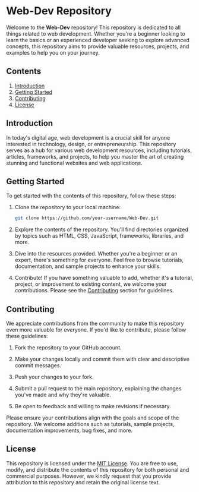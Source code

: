 # Web-Dev Repository

Welcome to the **Web-Dev** repository! This repository is dedicated to all things related to web development. Whether you're a beginner looking to learn the basics or an experienced developer seeking to explore advanced concepts, this repository aims to provide valuable resources, projects, and examples to help you on your journey.

## Contents

1. [Introduction](#introduction)
2. [Getting Started](#getting-started)
3. [Contributing](#contributing)
4. [License](#license)

## Introduction

In today's digital age, web development is a crucial skill for anyone interested in technology, design, or entrepreneurship. This repository serves as a hub for various web development resources, including tutorials, articles, frameworks, and projects, to help you master the art of creating stunning and functional websites and web applications.

## Getting Started

To get started with the contents of this repository, follow these steps:

1. Clone the repository to your local machine:
    ```bash
    git clone https://github.com/your-username/Web-Dev.git
    ```

2. Explore the contents of the repository. You'll find directories organized by topics such as HTML, CSS, JavaScript, frameworks, libraries, and more.

3. Dive into the resources provided. Whether you're a beginner or an expert, there's something for everyone. Feel free to browse tutorials, documentation, and sample projects to enhance your skills.

4. Contribute! If you have something valuable to add, whether it's a tutorial, project, or improvement to existing content, we welcome your contributions. Please see the [Contributing](#contributing) section for guidelines.

## Contributing

We appreciate contributions from the community to make this repository even more valuable for everyone. If you'd like to contribute, please follow these guidelines:

1. Fork the repository to your GitHub account.

2. Make your changes locally and commit them with clear and descriptive commit messages.

3. Push your changes to your fork.

4. Submit a pull request to the main repository, explaining the changes you've made and why they're valuable.

5. Be open to feedback and willing to make revisions if necessary.

Please ensure your contributions align with the goals and scope of the repository. We welcome additions such as tutorials, sample projects, documentation improvements, bug fixes, and more.

## License

This repository is licensed under the [MIT License](LICENSE). You are free to use, modify, and distribute the contents of this repository for both personal and commercial purposes. However, we kindly request that you provide attribution to this repository and retain the original license text.
